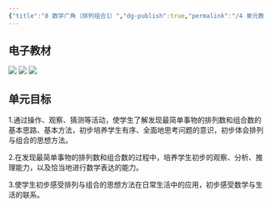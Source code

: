 ```yaml
---
{"title":"8 数学广角（排列组合1）","dg-publish":true,"permalink":"/4 单元教学/2A 二上/8 数学广角（排列组合1）/","dgPassFrontmatter":true,"noteIcon":""}
---
```



## 电子教材

<p class="grid-4">
	<img loading="lazy" decoding="async" src="https://book.pep.com.cn/1221001201131/files/mobile/103.jpg">
	<img loading="lazy" decoding="async" src="https://book.pep.com.cn/1221001201131/files/mobile/104.jpg">
	<img loading="lazy" decoding="async" src="https://book.pep.com.cn/1221001201131/files/mobile/105.jpg">
</p>
	

## 单元目标

1.通过操作、观察、猜测等活动，使学生了解发现最简单事物的排列数和组合数的基本思路、基本方法，初步培养学生有序、全面地思考问题的意识，初步体会排列与组合的思想方法。

2.在发现最简单事物的排列数和组合数的过程中，培养学生初步的观察、分析、推理能力，以及恰当地进行数学表达的能力。

3.使学生初步感受排列与组合的思想方法在日常生活中的应用，初步感受数学与生活的联系。
